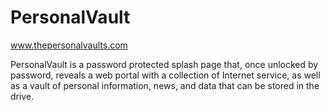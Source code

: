 # PersonalVault

www.thepersonalvaults.com

PersonalVault is a password protected splash page that, once unlocked by password, reveals a web portal with a collection of Internet service, as well as a vault of personal information, news, and data that can be stored in the drive.

